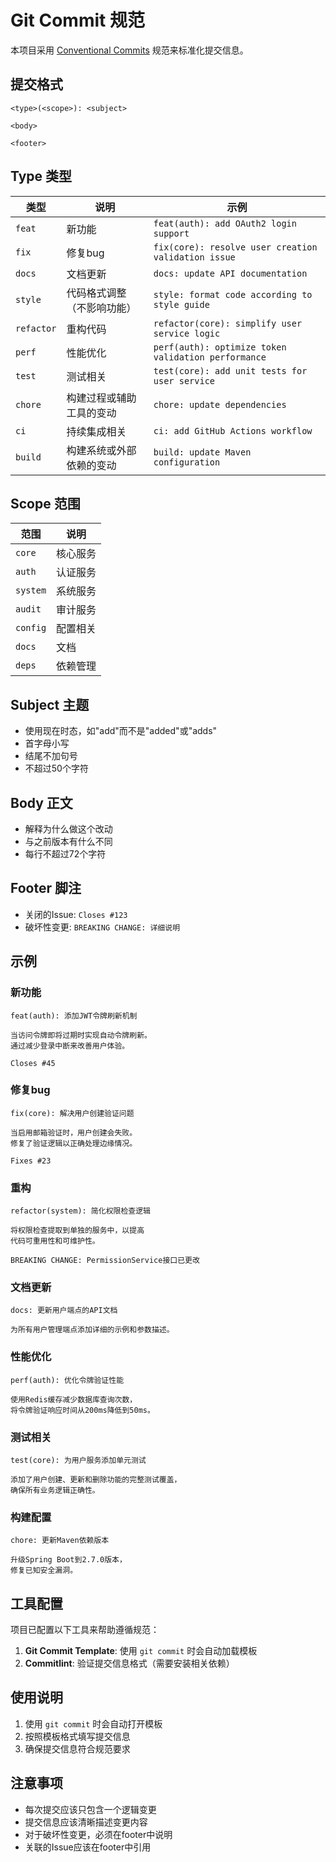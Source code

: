 # Git Commit 规范

本项目采用 [Conventional Commits](https://www.conventionalcommits.org/) 规范来标准化提交信息。

## 提交格式

```
<type>(<scope>): <subject>

<body>

<footer>
```

## Type 类型

| 类型 | 说明 | 示例 |
|------|------|------|
| `feat` | 新功能 | `feat(auth): add OAuth2 login support` |
| `fix` | 修复bug | `fix(core): resolve user creation validation issue` |
| `docs` | 文档更新 | `docs: update API documentation` |
| `style` | 代码格式调整（不影响功能） | `style: format code according to style guide` |
| `refactor` | 重构代码 | `refactor(core): simplify user service logic` |
| `perf` | 性能优化 | `perf(auth): optimize token validation performance` |
| `test` | 测试相关 | `test(core): add unit tests for user service` |
| `chore` | 构建过程或辅助工具的变动 | `chore: update dependencies` |
| `ci` | 持续集成相关 | `ci: add GitHub Actions workflow` |
| `build` | 构建系统或外部依赖的变动 | `build: update Maven configuration` |

## Scope 范围

| 范围 | 说明 |
|------|------|
| `core` | 核心服务 |
| `auth` | 认证服务 |
| `system` | 系统服务 |
| `audit` | 审计服务 |
| `config` | 配置相关 |
| `docs` | 文档 |
| `deps` | 依赖管理 |

## Subject 主题

- 使用现在时态，如"add"而不是"added"或"adds"
- 首字母小写
- 结尾不加句号
- 不超过50个字符

## Body 正文

- 解释为什么做这个改动
- 与之前版本有什么不同
- 每行不超过72个字符

## Footer 脚注

- 关闭的Issue: `Closes #123`
- 破坏性变更: `BREAKING CHANGE: 详细说明`

## 示例

### 新功能
```
feat(auth): 添加JWT令牌刷新机制

当访问令牌即将过期时实现自动令牌刷新。
通过减少登录中断来改善用户体验。

Closes #45
```

### 修复bug
```
fix(core): 解决用户创建验证问题

当启用邮箱验证时，用户创建会失败。
修复了验证逻辑以正确处理边缘情况。

Fixes #23
```

### 重构
```
refactor(system): 简化权限检查逻辑

将权限检查提取到单独的服务中，以提高
代码可重用性和可维护性。

BREAKING CHANGE: PermissionService接口已更改
```

### 文档更新
```
docs: 更新用户端点的API文档

为所有用户管理端点添加详细的示例和参数描述。
```

### 性能优化
```
perf(auth): 优化令牌验证性能

使用Redis缓存减少数据库查询次数，
将令牌验证响应时间从200ms降低到50ms。
```

### 测试相关
```
test(core): 为用户服务添加单元测试

添加了用户创建、更新和删除功能的完整测试覆盖，
确保所有业务逻辑正确性。
```

### 构建配置
```
chore: 更新Maven依赖版本

升级Spring Boot到2.7.0版本，
修复已知安全漏洞。
```

## 工具配置

项目已配置以下工具来帮助遵循规范：

1. **Git Commit Template**: 使用 `git commit` 时会自动加载模板
2. **Commitlint**: 验证提交信息格式（需要安装相关依赖）

## 使用说明

1. 使用 `git commit` 时会自动打开模板
2. 按照模板格式填写提交信息
3. 确保提交信息符合规范要求

## 注意事项

- 每次提交应该只包含一个逻辑变更
- 提交信息应该清晰描述变更内容
- 对于破坏性变更，必须在footer中说明
- 关联的Issue应该在footer中引用
